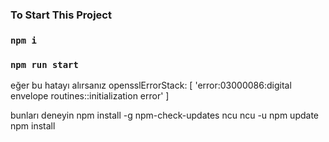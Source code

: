 
### To Start This Project

### `npm i`



### `npm run start`

eğer bu hatayı alırsanız opensslErrorStack: [ 'error:03000086:digital envelope routines::initialization error' ]

bunları deneyin 
npm install -g npm-check-updates
ncu
ncu -u
npm update
npm install
